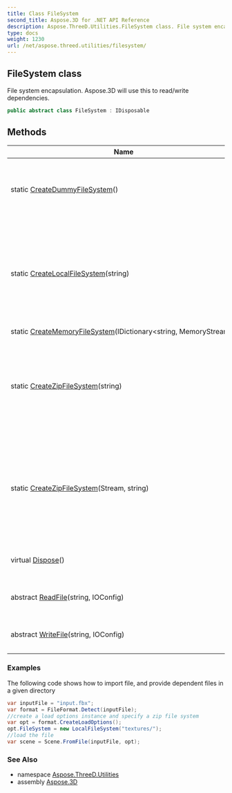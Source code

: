 ```yaml
---
title: Class FileSystem
second_title: Aspose.3D for .NET API Reference
description: Aspose.ThreeD.Utilities.FileSystem class. File system encapsulation. Aspose.3D will use this to read/write dependencies
type: docs
weight: 1230
url: /net/aspose.threed.utilities/filesystem/
---
```

## FileSystem class

File system encapsulation. Aspose.3D will use this to read/write dependencies.

```csharp
public abstract class FileSystem : IDisposable
```

## Methods

| Name | Description |
| --- | --- |
| static [CreateDummyFileSystem](../../aspose.threed.utilities/filesystem/createdummyfilesystem/)() | Create a dummy file system, read/write operations are dummy operations. |
| static [CreateLocalFileSystem](../../aspose.threed.utilities/filesystem/createlocalfilesystem/)(string) | Initialize a new `FileSystem` that only access local directory. All file read/write on this FileSystem instance will be mapped to specified directory. |
| static [CreateMemoryFileSystem](../../aspose.threed.utilities/filesystem/creatememoryfilesystem/)(IDictionary&lt;string, MemoryStream&gt;) |  |
| static [CreateZipFileSystem](../../aspose.threed.utilities/filesystem/createzipfilesystem/#createzipfilesystem_1)(string) | File system to provide to the read-only access to speicified zip file or zip stream. File system will be disposed after the open/save operation. |
| static [CreateZipFileSystem](../../aspose.threed.utilities/filesystem/createzipfilesystem/#createzipfilesystem)(Stream, string) | Create a file system to provide to the read-only access to speicified zip file or zip stream. File system will be disposed after the open/save operation. |
| virtual [Dispose](../../aspose.threed.utilities/filesystem/dispose/)() | Dispose the File system and release its resources. |
| abstract [ReadFile](../../aspose.threed.utilities/filesystem/readfile/)(string, IOConfig) | Create a stream for reading dependencies. |
| abstract [WriteFile](../../aspose.threed.utilities/filesystem/writefile/)(string, IOConfig) | Create a stream for writing dependencies. |

### Examples

The following code shows how to import file, and provide dependent files in a given directory

```csharp
var inputFile = "input.fbx";
var format = FileFormat.Detect(inputFile);
//create a load options instance and specify a zip file system
var opt = format.CreateLoadOptions();
opt.FileSystem = new LocalFileSystem("textures/");
//load the file
var scene = Scene.FromFile(inputFile, opt);
```

### See Also

* namespace [Aspose.ThreeD.Utilities](../../aspose.threed.utilities/)
* assembly [Aspose.3D](../../)


